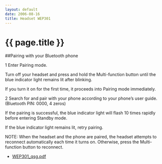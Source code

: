 ```yaml
---
layout: default
date: 2006-08-16
title: Headset WEP301 
---
```


# {{ page.title }}

##Pairing with your Bluetooth phone

1 Enter Pairing mode.

Turn off your headset and press and hold the
Multi-function button until the blue indicator light
remains lit after blinking.

If you turn it on for the first time, it proceeds
into Pairing mode immediately.

2 Search for and pair with your phone according to
your phone’s user guide. (Bluetooth PIN: 0000, 4
zeros)

If the pairing is successful, the blue indicator
light will flash 10 times rapidly before entering
Standby mode.

If the blue indicator light remains lit, retry
pairing.

NOTE:
When the headset and the phone are paired, the
headset attempts to reconnect automatically each
time it turns on. Otherwise, press the Multi-function
button to reconnect.

- [WEP301_qsg.pdf][301]


  [301]: ./WEP301_qsg.pdf          "WEP301_qsg.pdf"
